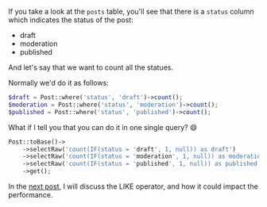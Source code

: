If you take a look at the `posts` table, you'll see that there is a `status` column which indicates the status of the post:

- draft
- moderation
- published

And let's say that we want to count all the statues.

Normally we'd do it as follows:
```php
$draft = Post::where('status', 'draft')->count();
$moderation = Post::where('status', 'moderation')->count();
$published = Post::where('status', 'published')->count();
```

What if I tell you that you can do it in one single query? 😄
```php
Post::toBase()->
    ->selectRaw('count(IF(status = 'draft', 1, null)) as draft')
    ->selectRaw('count(IF(status = 'moderation', 1, null)) as moderation')
    ->selectRaw('count(IF(status = 'published', 1, null)) as published')
    ->get();
```

In the [next post](../eloquent-performance-faster-LIKE-searching/), I will discuss the LIKE operator, and how it could impact the performance.